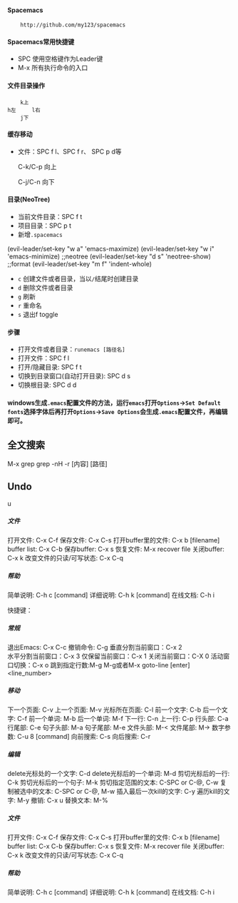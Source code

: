﻿#### Spacemacs

        http://github.com/my123/spacemacs


#### Spacemacs常用快捷键
+ SPC 使用空格键作为Leader键
+ M-x 所有执行命令的入口

#### 文件目录操作

        k上
    h左     l右
        j下

#### 缓存移动
+ 文件：SPC f l、SPC f r、 SPC p d等

    C-k/C-p 向上
    
    C-j/C-n 向下


#### 目录(NeoTree)
+ 当前文件目录：SPC f t
+ 项目目录：SPC p t
+ 新增`.spacemacs`

(evil-leader/set-key "w a" 'emacs-maximize)
(evil-leader/set-key "w i" 'emacs-minimize)
;;neotree
(evil-leader/set-key "d s" 'neotree-show)
;;format
(evil-leader/set-key "m f" 'indent-whole)
+ `c` 创建文件或者目录，当以`/`结尾时创建目录
+ `d` 删除文件或者目录
+ `g` 刷新
+ `r` 重命名 
+ `s` 退出f toggle

#### 步骤
* 打开文件或者目录：`runemacs [路径名]`
* 打开文件：SPC f l
* 打开/隐藏目录: SPC f t
* 切换到目录窗口(自动打开目录): SPC d s
* 切换根目录: SPC d d

#### windows生成`.emacs`配置文件的方法，运行`emacs`打开`Options`->`Set Default fonts`选择字体后再打开`Options`->`Save Options`会生成`.emacs`配置文件，再编辑即可。
## 全文搜索

  M-x grep
  grep -nH -r [内容] [路径]

## Undo

  <C-x> u

##### 文件 #####
打开文件: C-x C-f
保存文件: C-x C-s
打开buffer里的文件: C-x b [filename]
buffer list: C-x C-b
保存buffer: C-x s
恢复文件: M-x recover file
关闭buffer: C-x k
改变文件的只读/可写状态: C-x C-q

##### 帮助 #####
简单说明: C-h c [command]
详细说明: C-h k [command]
在线文档: C-h i

快捷键：
##### 常规 #####
退出Emacs: C-x C-c
撤销命令: C-g
垂直分割当前窗口：C-x 2   
水平分割当前窗口：C-x 3
仅保留当前窗口：C-x 1
关闭当前窗口：C-X 0
活动窗口切换：C-x o
跳到指定行数:M-g M-g或者M-x goto-line [enter] <line_number>
##### 移动 #####
下一个页面: C-v
上一个页面: M-v
光标所在页面: C-l
前一个文字: C-b
后一个文字: C-f
前一个单词: M-b
后一个单词: M-f
下一行: C-n
上一行: C-p
行头部: C-a
行尾部: C-e
句子头部: M-a
句子尾部: M-e
文件头部: M-<
文件尾部: M->
数字参数: C-u 8 [command]
向前搜索: C-s
向后搜索: C-r

##### 编辑 #####
delete光标处的一个文字: C-d
delete光标后的一个单词: M-d
剪切光标后的一行: C-k
剪切光标后的一个句子: M-k
剪切指定范围的文本: C-SPC or C-@, C-w
复制被选中的文本: C-SPC or C-@, M-w
插入最后一次kill的文字: C-y
遍历kill的文字: M-y
撤销: C-x u
替换文本: M-%

##### 文件 #####
打开文件: C-x C-f
保存文件: C-x C-s
打开buffer里的文件: C-x b [filename]
buffer list: C-x C-b
保存buffer: C-x s
恢复文件: M-x recover file
关闭buffer: C-x k
改变文件的只读/可写状态: C-x C-q

##### 帮助 #####
简单说明: C-h c [command]
详细说明: C-h k [command]
在线文档: C-h i
